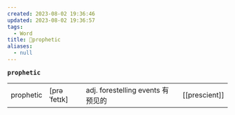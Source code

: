```yaml
---
created: 2023-08-02 19:36:46
updated: 2023-08-02 19:36:57
tags:
  - Word
title: 📖prophetic
aliases:
  - null
---
```


<pre><strong>prophetic</strong></pre>
|   |   |   |   |
|---|---|---|---|
|prophetic|[prəˈfetɪk]|adj. forestelling events 有预⻅的|[[prescient]]|